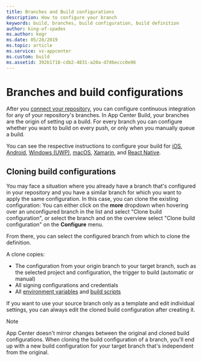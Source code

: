 ```yaml
---
title: Branches and Build configurations
description: How to configure your branch
keywords: build, branches, build configuration, build definition
author: king-of-spades
ms.author: kegr
ms.date: 05/28/2019
ms.topic: article
ms.service: vs-appcenter
ms.custom: build
ms.assetid: 392b1718-cdb2-4831-a20a-d7d6eccc0e96
---
```


# Branches and build configurations

After you [connect your repository](~/build/connect.md), you can configure continuous integration for any of your repository's branches.
In App Center Build, your branches are the origin of setting up a build. For every branch you can configure whether you want to build on every push, or only when you manually queue a build.

You can see the respective instructions to configure your build for [iOS](~/build/ios/index.md), [Android](~/build/android/index.md), [Windows (UWP)](~/build/uwp/index.md), [macOS](~/build/macos/index.md), [Xamarin](~/build/xamarin/index.md), and [React Native](~/build/react-native/index.md).

## Cloning build configurations

You may face a situation where you already have a branch that's configured in your repository and you have a similar branch for which you want to apply the same configuration. In this case, you can clone the existing configuration: You can either click on the **more** dropdown when hovering over an unconfigured branch in the list and select "Clone build configuration", or select the branch and on the overview select "Clone build configuration" on the **Configure** menu.

From there, you can select the configured branch from which to clone the definition.

A clone copies:
- The configuration from your origin branch to your target branch, such as the selected project and configuration, the trigger to build (automatic or manual)
- All signing configurations and credentials
- All [environment variables](~/build/custom/variables/index.md) and [build scripts](~/build/custom/scripts/index.md)

If you want to use your source branch only as a template and edit individual settings, you can always edit the cloned build configuration after creating it.

> [!NOTE]
> App Center doesn't mirror changes between the original and cloned build configurations. When cloning the build configuration of a branch, you'll end up with a new build configuration for your target branch that's independent from the original. 
